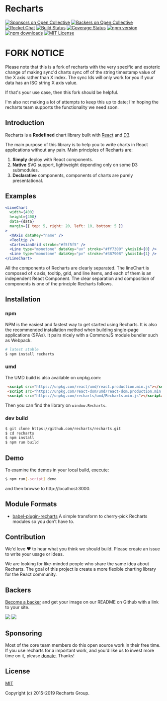 # Recharts

[![Sponsors on Open Collective](https://opencollective.com/recharts/sponsors/badge.svg)](https://opencollective.com/recharts#sponsors)
[![Backers on Open Collective](https://opencollective.com/recharts/backers/badge.svg)](https://opencollective.com/recharts#backer)
[![Rocket.Chat](https://demo.rocket.chat/images/join-chat.svg)](https://demo.rocket.chat/channel/recharts)
[![Build Status](https://travis-ci.org/recharts/recharts.svg)](https://travis-ci.org/recharts/recharts)
[![Coverage Status](https://coveralls.io/repos/recharts/recharts/badge.svg?branch=master&service=github)](https://coveralls.io/github/recharts/recharts?branch=master)
[![npm version](https://badge.fury.io/js/recharts.svg)](http://badge.fury.io/js/recharts)
[![npm downloads](https://img.shields.io/npm/dm/recharts.svg?style=flat-square)](https://www.npmjs.com/package/recharts)
[![MIT License](https://img.shields.io/badge/license-MIT-blue.svg?style=flat)](https://github.com/recharts/recharts/raw/master/LICENSE)

# FORK NOTICE

Please note that this is a fork of recharts with the very specific and esoteric change of making sync'd charts sync off of the string timestamp value of the X axis rather than X index. The sync Ids will only work for you if your data has an ISO string X axis value.

If that's your use case, then this fork should be helpful.

I'm also not making a lot of attempts to keep this up to date; I'm hoping the recharts team supports the functionality we need soon.


## Introduction

Recharts is a **Redefined** chart library built with [React](https://facebook.github.io/react/) and [D3](http://d3js.org).

The main purpose of this library is to help you to write charts in React applications without any pain. Main principles of Recharts are:

1. **Simply** deploy with React components.
1. **Native** SVG support, lightweight depending only on some D3 submodules.
1. **Declarative** components, components of charts are purely presentational.

## Examples

```jsx
<LineChart
  width={400}
  height={400}
  data={data}
  margin={{ top: 5, right: 20, left: 10, bottom: 5 }}
>
  <XAxis dataKey="name" />
  <Tooltip />
  <CartesianGrid stroke="#f5f5f5" />
  <Line type="monotone" dataKey="uv" stroke="#ff7300" yAxisId={0} />
  <Line type="monotone" dataKey="pv" stroke="#387908" yAxisId={1} />
</LineChart>
```

All the components of Recharts are clearly separated. The lineChart is composed of x axis, tooltip, grid, and line items, and each of them is an independent React Component. The clear separation and composition of components is one of the principle Recharts follows.

## Installation

### npm

NPM is the easiest and fastest way to get started using Recharts. It is also the recommended installation method when building single-page applications (SPAs). It pairs nicely with a CommonJS module bundler such as Webpack.


```sh
# latest stable
$ npm install recharts
```

### umd

The UMD build is also available on unpkg.com:

```html
 <script src="https://unpkg.com/react/umd/react.production.min.js"></script>
 <script src="https://unpkg.com/react-dom/umd/react-dom.production.min.js"></script>
 <script src="https://unpkg.com/recharts/umd/Recharts.min.js"></script>
```

Then you can find the library on `window.Recharts`.

### dev build

```sh
$ git clone https://github.com/recharts/recharts.git
$ cd recharts
$ npm install
$ npm run build
```

## Demo

To examine the demos in your local build, execute:

```sh
$ npm run[-script] demo
```

and then browse to http://localhost:3000.

## Module Formats

- [babel-plugin-recharts](https://github.com/recharts/babel-plugin-recharts) A simple transform to cherry-pick Recharts modules so you don’t have to.

## Contribution

We'd love :heart: to hear what you think we should build. Please create an issue to write your usage or ideas.

We are looking for like-minded people who share the same idea about Recharts. The goal of this project is create a more flexible charting library for the  React community.

## Backers
[Become a backer](https://opencollective.com/recharts#backer) and get your image on our README on Github with a link to your site.

<a href="https://opencollective.com/recharts/backer/0/website?requireActive=false" target="_blank"><img src="https://opencollective.com/recharts/backer/0/avatar.svg?requireActive=false"></a>
<a href="https://opencollective.com/recharts/backer/1/website?requireActive=false" target="_blank"><img src="https://opencollective.com/recharts/backer/1/avatar.svg?requireActive=false"></a>

## Sponsoring

Most of the core team members do this open source work in their free time. If you use recharts for a important work, and you'd like us to invest more time on it, please [donate](https://opencollective.com/recharts#sponsors). Thanks!

## License

[MIT](http://opensource.org/licenses/MIT)

Copyright (c) 2015-2019 Recharts Group.
